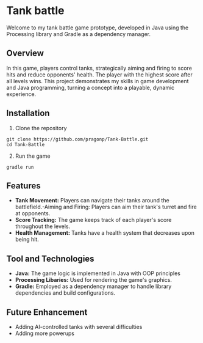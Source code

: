 # Tank battle
Welcome to my tank battle game prototype, developed in Java using the Processing library and Gradle as a dependency manager.

## Overview
 In this game, players control tanks, strategically aiming and firing to score hits and reduce opponents' health. 
 The player with the highest score after all levels wins. This project demonstrates my skills in game development and Java programming, turning a concept into a playable, dynamic experience.
 
## Installation
1. Clone the repository
```
git clone https://github.com/pragonp/Tank-Battle.git
cd Tank-Battle
```
2. Run the game
```
gradle run
```
   

## Features
- **Tank Movement:** Players can navigate their tanks around the battlefield.-Aiming and Firing: Players can aim their tank's turret and fire at opponents.
- **Score Tracking:** The game keeps track of each player's score throughout the levels.
- **Health Management:** Tanks have a health system that decreases upon being hit.

## Tool and Technologies
- **Java:** The game logic is implemented in Java with OOP principles
- **Processing Libaries:** Used for rendering the game's graphics.
- **Gradle:** Employed as a dependency manager to handle library dependencies and build configurations.

## Future Enhancement
- Adding AI-controlled tanks with several difficulties
- Adding more powerups

